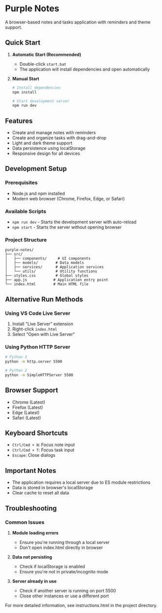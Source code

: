 # Purple Notes

A browser-based notes and tasks application with reminders and theme support.

## Quick Start

1. **Automatic Start (Recommended)**
   - Double-click `start.bat`
   - The application will install dependencies and open automatically

2. **Manual Start**
   ```bash
   # Install dependencies
   npm install

   # Start development server
   npm run dev
   ```

## Features
- Create and manage notes with reminders
- Create and organize tasks with drag-and-drop
- Light and dark theme support
- Data persistence using localStorage
- Responsive design for all devices

## Development Setup

### Prerequisites
- Node.js and npm installed
- Modern web browser (Chrome, Firefox, Edge, or Safari)

### Available Scripts
- `npm run dev` - Starts the development server with auto-reload
- `npm start` - Starts the server without opening browser

### Project Structure
```
purple-notes/
├── src/
│   ├── components/     # UI components
│   ├── models/        # Data models
│   ├── services/      # Application services
│   └── utils/         # Utility functions
├── styles.css         # Global styles
├── app.js            # Application entry point
└── index.html        # Main HTML file
```

## Alternative Run Methods

### Using VS Code Live Server
1. Install "Live Server" extension
2. Right-click `index.html`
3. Select "Open with Live Server"

### Using Python HTTP Server
```bash
# Python 3
python -m http.server 5500

# Python 2
python -m SimpleHTTPServer 5500
```

## Browser Support
- Chrome (Latest)
- Firefox (Latest)
- Edge (Latest)
- Safari (Latest)

## Keyboard Shortcuts
- `Ctrl/Cmd + N`: Focus note input
- `Ctrl/Cmd + T`: Focus task input
- `Escape`: Close dialogs

## Important Notes
- The application requires a local server due to ES module restrictions
- Data is stored in browser's localStorage
- Clear cache to reset all data

## Troubleshooting

### Common Issues
1. **Module loading errors**
   - Ensure you're running through a local server
   - Don't open index.html directly in browser

2. **Data not persisting**
   - Check if localStorage is enabled
   - Ensure you're not in private/incognito mode

3. **Server already in use**
   - Check if another server is running on port 5500
   - Close other instances or use a different port

For more detailed information, see instructions.html in the project directory.
